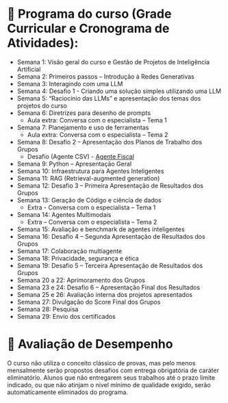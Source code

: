 # 📖 Programa do curso (Grade Curricular e Cronograma de Atividades):

- Semana 1: Visão geral do curso e Gestão de Projetos de Inteligência Artificial  
- Semana 2: Primeiros passos – Introdução à Redes Generativas  
- Semana 3: Interagindo com uma LLM  
- Semana 4: Desafio 1 - Criando uma solução simples utilizando uma LLM  
- Semana 5: “Raciocínio das LLMs” e apresentação dos temas dos projetos do curso  
- Semana 6: Diretrizes para desenho de prompts  
  - Aula extra: Conversa com o especialista – Tema 1  
- Semana 7: Planejamento e uso de ferramentas  
  - Aula extra: Conversa com o especialista – Tema 2  
- Semana 8: Desafio 2 – Apresentação dos Planos de Trabalho dos Grupos  
  - Desafio (Agente CSV) - [Agente Fiscal](https://github.com/jconnor85/I2a2-ai/tree/main/Tarefa-2)  
- Semana 9: Python – Apresentação Geral  
- Semana 10: Infraestrutura para Agentes Inteligentes  
- Semana 11: RAG (Retrieval-augmented generation)  
- Semana 12: Desafio 3 – Primeira Apresentação de Resultados dos Grupos  
- Semana 13: Geração de Código e ciência de dados  
  - Extra - Conversa com o especialista – Tema 1  
- Semana 14: Agentes Multimodais  
  - Extra – Conversa com o especialista – Tema 2  
- Semana 15: Avaliação e benchmark de agentes inteligentes  
- Semana 16: Desafio 4 – Segunda Apresentação de Resultados dos Grupos  
- Semana 17: Colaboração multiagente  
- Semana 18: Privacidade, segurança e ética  
- Semana 19: Desafio 5 – Terceira Apresentação de Resultados dos Grupos  
- Semana 20 a 22: Aprimoramento dos Grupos  
- Semana 23 e 24: Desafio 6 – Apresentação Final dos Resultados  
- Semana 25 e 26: Avaliação interna dos projetos apresentados  
- Semana 27: Divulgação do Score Final dos Grupos  
- Semana 28: Pesquisa  
- Semana 29: Envio dos certificados  

# 📝 Avaliação de Desempenho
O curso não utiliza o conceito clássico de provas, mas pelo menos mensalmente serão propostos desafios com entrega obrigatória de caráter eliminatório. Alunos que não entregarem seus trabalhos até o prazo limite indicado, ou que não atinjam o nível mínimo de qualidade exigido, serão automaticamente eliminados do programa.
